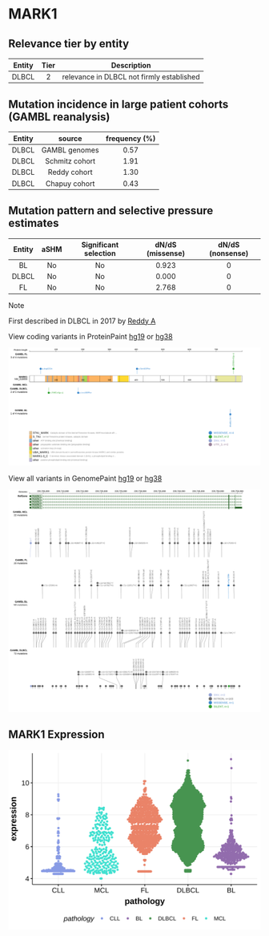 # MARK1

## Relevance tier by entity

|Entity|Tier|Description                              |
|:------:|:----:|-----------------------------------------|
|DLBCL |2   |relevance in DLBCL not firmly established|

## Mutation incidence in large patient cohorts (GAMBL reanalysis)

|Entity|source        |frequency (%)|
|:------:|:--------------:|:-------------:|
|DLBCL |GAMBL genomes |0.57         |
|DLBCL |Schmitz cohort|1.91         |
|DLBCL |Reddy cohort  |1.30         |
|DLBCL |Chapuy cohort |0.43         |

## Mutation pattern and selective pressure estimates

|Entity|aSHM|Significant selection|dN/dS (missense)|dN/dS (nonsense)|
|:------:|:----:|:---------------------:|:----------------:|:----------------:|
|BL    |No  |No                   |0.923           |0               |
|DLBCL |No  |No                   |0.000           |0               |
|FL    |No  |No                   |2.768           |0               |


> [!NOTE]
> First described in DLBCL in 2017 by [Reddy A](https://pubmed.ncbi.nlm.nih.gov/28985567)


View coding variants in ProteinPaint [hg19](https://morinlab.github.io/LLMPP/GAMBL/MARK1_protein.html)  or [hg38](https://morinlab.github.io/LLMPP/GAMBL/MARK1_protein_hg38.html)

![image](images/proteinpaint/MARK1_NM_018650.svg)

View all variants in GenomePaint [hg19](https://morinlab.github.io/LLMPP/GAMBL/MARK1.html)  or [hg38](https://morinlab.github.io/LLMPP/GAMBL/MARK1_hg38.html)

![image](images/proteinpaint/MARK1.svg)
## MARK1 Expression
![image](images/gene_expression/MARK1_by_pathology.svg)

